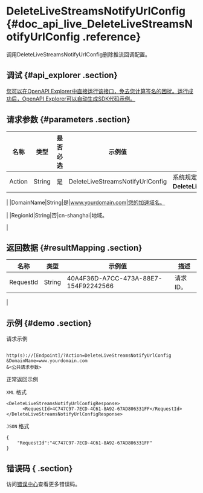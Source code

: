 # DeleteLiveStreamsNotifyUrlConfig {#doc_api_live_DeleteLiveStreamsNotifyUrlConfig .reference}

调用DeleteLiveStreamsNotifyUrlConfig删除推流回调配置。

## 调试 {#api_explorer .section}

[您可以在OpenAPI Explorer中直接运行该接口，免去您计算签名的困扰。运行成功后，OpenAPI Explorer可以自动生成SDK代码示例。](https://api.aliyun.com/#product=live&api=DeleteLiveStreamsNotifyUrlConfig&type=RPC&version=2016-11-01)

## 请求参数 {#parameters .section}

|名称|类型|是否必选|示例值|描述|
|--|--|----|---|--|
|Action|String|是|DeleteLiveStreamsNotifyUrlConfig|系统规定参数。取值：**DeleteLiveStreamsNotifyUrlConfig**。

 |
|DomainName|String|是|www.yourdomain.com|您的加速域名。

 |
|RegionId|String|否|cn-shanghai|地域。

 |

## 返回数据 {#resultMapping .section}

|名称|类型|示例值|描述|
|--|--|---|--|
|RequestId|String|40A4F36D-A7CC-473A-88E7-154F92242566|请求ID。

 |

## 示例 {#demo .section}

请求示例

``` {#request_demo}

http(s)://[Endpoint]/?Action=DeleteLiveStreamsNotifyUrlConfig
&DomainName=www.yourdomain.com
&<公共请求参数>

```

正常返回示例

`XML` 格式

``` {#xml_return_success_demo}
<DeleteLiveStreamsNotifyUrlConfigResponse>
	  <RequestId>4C747C97-7ECD-4C61-8A92-67AD806331FF</RequestId>
</DeleteLiveStreamsNotifyUrlConfigResponse>
```

`JSON` 格式

``` {#json_return_success_demo}
{
	"RequestId":"4C747C97-7ECD-4C61-8A92-67AD806331FF"
}
```

## 错误码 { .section}

访问[错误中心](https://error-center.aliyun.com/status/product/live)查看更多错误码。

